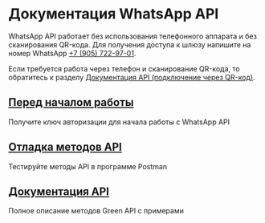 # Документация WhatsApp API

WhatsApp API работает без использования телефонного аппарата и без сканирования QR-кода.
Для получения доступа к шлюзу напишите на номер WhatsApp [+7 (905) 722-97-01](https://api.whatsapp.com/send/?phone=79057229701&text=%D0%9F%D1%80%D0%BE%D1%88%D1%83%20%D0%BF%D1%80%D0%B5%D0%B4%D0%BE%D1%81%D1%82%D0%B0%D0%B2%D0%B8%D1%82%D1%8C%20%D0%B4%D0%BE%D1%81%D1%82%D1%83%D0%BF%20%D0%BA%20Green-API).

Если требуется работа через телефон и сканирование QR-кода, то обратитесь к разделу [Документация API (подключение через QR-код)](/docs/index.html). 


## [Перед началом работы](before-start.md)
Получите ключ авторизации для начала работы с WhatsApp API

## [Отладка методов API](postman-collection.md)
Тестируйте методы API в программе Postman

## [Документация API](api/index.md)
Полное описание методов Green API с примерами